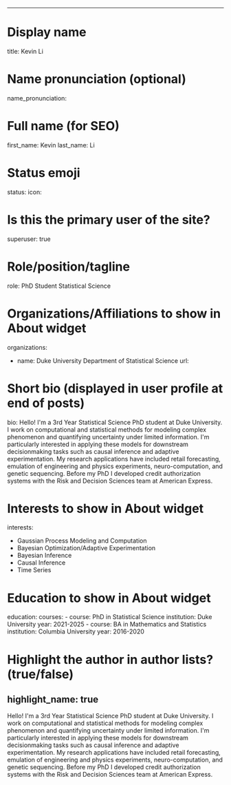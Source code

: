 ---
# Display name
title: Kevin Li

# Name pronunciation (optional)
name_pronunciation:

# Full name (for SEO)
first_name: Kevin
last_name: Li

# Status emoji
status:
  icon:

# Is this the primary user of the site?
superuser: true

# Role/position/tagline
role: PhD Student Statistical Science

# Organizations/Affiliations to show in About widget
organizations:
  - name: Duke University Department of Statistical Science
    url: 

# Short bio (displayed in user profile at end of posts)
bio: Hello! I'm a 3rd Year Statistical Science PhD student at Duke University. I work on computational and statistical methods for modeling complex phenomenon and quantifying uncertainty under limited information. I'm particularly interested in applying these models for downstream decisionmaking tasks such as causal inference and adaptive experimentation. My research applications have included retail forecasting, emulation of engineering and physics experiments, neuro-computation, and genetic sequencing. Before my PhD I developed credit authorization systems with the Risk and Decision Sciences team at American Express. 

# Interests to show in About widget
interests:
  - Gaussian Process Modeling and Computation
  - Bayesian Optimization/Adaptive Experimentation
  - Bayesian Inference
  - Causal Inference
  - Time Series

# Education to show in About widget
education:
  courses:
    - course: PhD in Statistical Science
      institution: Duke University
      year: 2021-2025
    - course: BA in Mathematics and Statistics
      institution: Columbia University
      year: 2016-2020


# Highlight the author in author lists? (true/false)
highlight_name: true
--
Hello! I'm a 3rd Year Statistical Science PhD student at Duke University. I work on computational and statistical methods for modeling complex phenomenon and quantifying uncertainty under limited information. I'm particularly interested in applying these models for downstream decisionmaking tasks such as causal inference and adaptive experimentation. My research applications have included retail forecasting, emulation of engineering and physics experiments, neuro-computation, and genetic sequencing. Before my PhD I developed credit authorization systems with the Risk and Decision Sciences team at American Express. 